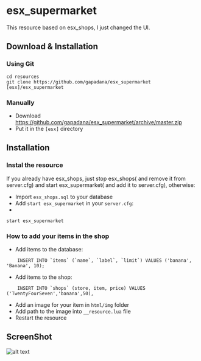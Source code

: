 # esx_supermarket

This resource based on esx_shops, I just changed the UI.

## Download & Installation

### Using Git
```
cd resources
git clone https://github.com/gapadana/esx_supermarket [esx]/esx_supermarket
```

### Manually
- Download https://github.com/gapadana/esx_supermarket/archive/master.zip
- Put it in the `[esx]` directory

## Installation
### Instal the resource
If you already have esx_shops, just stop esx_shops( and remove it from server.cfg) and start esx_supermarket( and add it to server.cfg), otherwise:
- Import `esx_shops.sql` to your database
- Add `start esx_supermarket` in your `server.cfg`:
-
```
start esx_supermarket
```

### How to add your items in the shop
- Add items to the database:
```mysql
	INSERT INTO `items` (`name`, `label`, `limit`) VALUES ('banana', 'Banana', 10);
```
- Add items to the shop:
```mysql
	INSERT INTO `shops` (store, item, price) VALUES ('TwentyFourSeven','banana',50),
```
- Add an image for your item in `html/img` folder
- Add path to the image into `__resource.lua` file
- Restart the resource


## ScreenShot

![alt text](https://raw.githubusercontent.com/gapadana/esx_supermarket/master/screenshot/screenshot.jpg)